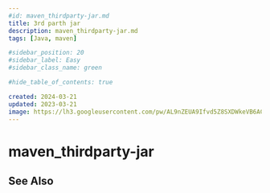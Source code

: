 ```yaml
---
#id: maven_thirdparty-jar.md
title: 3rd parth jar
description: maven_thirdparty-jar.md
tags: [Java, maven]

#sidebar_position: 20
#sidebar_label: Easy
#sidebar_class_name: green

#hide_table_of_contents: true

created: 2024-03-21
updated: 2023-03-21
image: https://lh3.googleusercontent.com/pw/AL9nZEUA9Ifvd5Z8SXDWkeVB6AC4MPGwnXaL6kBXNPoXwOQQ2jOcZ1Jw_0p8TKK8C3ZX0e67_FOY15eDrm7aaXSQJcKtoUzC80SAQEHsaBy6qS2AqNNs5VUFNXBKm439y_1wkvmDl-PnL8ReojnIumNlEvOXBg=w800-no?authuser=0
---
```


# maven_thirdparty-jar

## See Also
